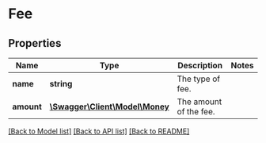 # Fee

## Properties
Name | Type | Description | Notes
------------ | ------------- | ------------- | -------------
**name** | **string** | The type of fee. | 
**amount** | [**\Swagger\Client\Model\Money**](Money.md) | The amount of the fee. | 

[[Back to Model list]](../README.md#documentation-for-models) [[Back to API list]](../README.md#documentation-for-api-endpoints) [[Back to README]](../README.md)


